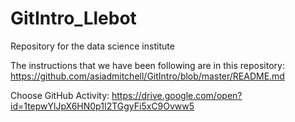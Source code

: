 # GitIntro_Llebot
Repository for the data science institute

The instructions that we have been following are in this repository: https://github.com/asiadmitchell/GitIntro/blob/master/README.md

Choose GitHub Activity: https://drive.google.com/open?id=1tepwYlJpX6HN0p1I2TGgyFi5xC9Ovww5
